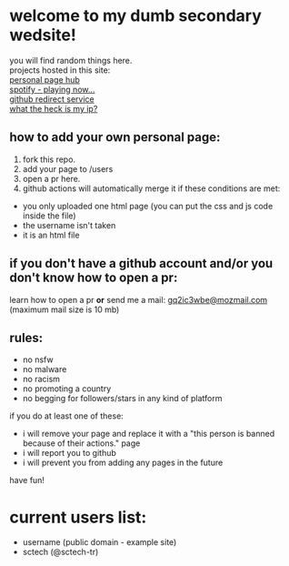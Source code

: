 # welcome to my dumb secondary wedsite!
you will find random things here. <br>
projects hosted in this site: <br>
<a href="https://sctech.mooo.com/pphub.html">personal page hub<br></a>
<a href="https://sctech.mooo.com/spotify.html">spotify - playing now...<br></a>
<a href="https://sctech.mooo.com/gh_index.html">github redirect service<br></a>
<a href="https://sctech.mooo.com/ip.html">what the heck is my ip?<br></a>
## how to add your own personal page:
1. fork this repo.
2. add your page to /users
3. open a pr here.
4. github actions will automatically merge it if these conditions are met:
- you only uploaded one html page (you can put the css and js code inside the file)
- the username isn't taken
- it is an html file
## if you don't have a github account and/or you don't know how to open a pr:
learn how to open a pr **or** send me a mail: gq2ic3wbe@mozmail.com (maximum mail size is 10 mb)
## rules:
- no nsfw
- no malware
- no racism
- no promoting a country
- no begging for followers/stars in any kind of platform

if you do at least one of these:

- i will remove your page and replace it with a "this person is banned because of their actions." page
- i will report you to github
- i will prevent you from adding any pages in the future

have fun!

# current users list:
- username (public domain - example site)
- sctech (@sctech-tr)
